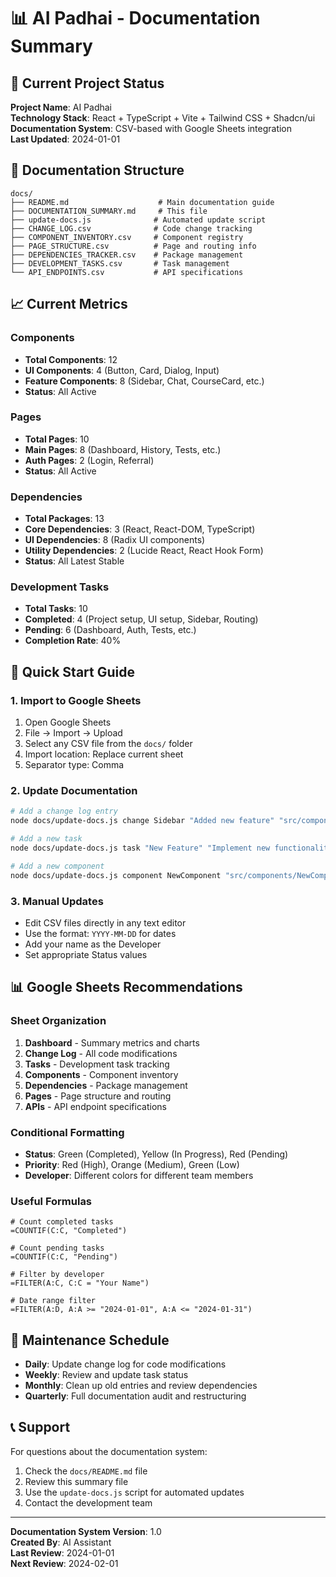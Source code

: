 # 📊 AI Padhai - Documentation Summary

## 🎯 Current Project Status

**Project Name**: AI Padhai  
**Technology Stack**: React + TypeScript + Vite + Tailwind CSS + Shadcn/ui  
**Documentation System**: CSV-based with Google Sheets integration  
**Last Updated**: 2024-01-01

## 📁 Documentation Structure

```
docs/
├── README.md                    # Main documentation guide
├── DOCUMENTATION_SUMMARY.md     # This file
├── update-docs.js              # Automated update script
├── CHANGE_LOG.csv              # Code change tracking
├── COMPONENT_INVENTORY.csv     # Component registry
├── PAGE_STRUCTURE.csv          # Page and routing info
├── DEPENDENCIES_TRACKER.csv    # Package management
├── DEVELOPMENT_TASKS.csv       # Task management
└── API_ENDPOINTS.csv           # API specifications
```

## 📈 Current Metrics

### Components

- **Total Components**: 12
- **UI Components**: 4 (Button, Card, Dialog, Input)
- **Feature Components**: 8 (Sidebar, Chat, CourseCard, etc.)
- **Status**: All Active

### Pages

- **Total Pages**: 10
- **Main Pages**: 8 (Dashboard, History, Tests, etc.)
- **Auth Pages**: 2 (Login, Referral)
- **Status**: All Active

### Dependencies

- **Total Packages**: 13
- **Core Dependencies**: 3 (React, React-DOM, TypeScript)
- **UI Dependencies**: 8 (Radix UI components)
- **Utility Dependencies**: 2 (Lucide React, React Hook Form)
- **Status**: All Latest Stable

### Development Tasks

- **Total Tasks**: 10
- **Completed**: 4 (Project setup, UI setup, Sidebar, Routing)
- **Pending**: 6 (Dashboard, Auth, Tests, etc.)
- **Completion Rate**: 40%

## 🚀 Quick Start Guide

### 1. Import to Google Sheets

1. Open Google Sheets
2. File → Import → Upload
3. Select any CSV file from the `docs/` folder
4. Import location: Replace current sheet
5. Separator type: Comma

### 2. Update Documentation

```bash
# Add a change log entry
node docs/update-docs.js change Sidebar "Added new feature" "src/components/Sidebar.tsx" "Your Name"

# Add a new task
node docs/update-docs.js task "New Feature" "Implement new functionality" "" "Your Name"

# Add a new component
node docs/update-docs.js component NewComponent "src/components/NewComponent.tsx" "Description" "react"
```

### 3. Manual Updates

- Edit CSV files directly in any text editor
- Use the format: `YYYY-MM-DD` for dates
- Add your name as the Developer
- Set appropriate Status values

## 📊 Google Sheets Recommendations

### Sheet Organization

1. **Dashboard** - Summary metrics and charts
2. **Change Log** - All code modifications
3. **Tasks** - Development task tracking
4. **Components** - Component inventory
5. **Dependencies** - Package management
6. **Pages** - Page structure and routing
7. **APIs** - API endpoint specifications

### Conditional Formatting

- **Status**: Green (Completed), Yellow (In Progress), Red (Pending)
- **Priority**: Red (High), Orange (Medium), Green (Low)
- **Developer**: Different colors for different team members

### Useful Formulas

```excel
# Count completed tasks
=COUNTIF(C:C, "Completed")

# Count pending tasks
=COUNTIF(C:C, "Pending")

# Filter by developer
=FILTER(A:C, C:C = "Your Name")

# Date range filter
=FILTER(A:D, A:A >= "2024-01-01", A:A <= "2024-01-31")
```

## 🔄 Maintenance Schedule

- **Daily**: Update change log for code modifications
- **Weekly**: Review and update task status
- **Monthly**: Clean up old entries and review dependencies
- **Quarterly**: Full documentation audit and restructuring

## 📞 Support

For questions about the documentation system:

1. Check the `docs/README.md` file
2. Review this summary file
3. Use the `update-docs.js` script for automated updates
4. Contact the development team

---

**Documentation System Version**: 1.0  
**Created By**: AI Assistant  
**Last Review**: 2024-01-01  
**Next Review**: 2024-02-01
